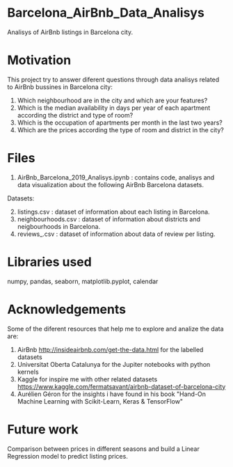 # Barcelona_AirBnb_Data_Analisys

Analisys of AirBnb listings in Barcelona city.

# Motivation

This project try to answer diferent questions through data analisys related to AirBnb bussines in Barcelona city:

1. Which neighbourhood are in the city and which are your features?
2. Which is the median availability in days per year of each apartment according the district and type of room?
3. Which is the occupation of apartments per month in the last two years?
4. Which are the prices according the type of room and district in the city?

# Files

1. AirBnb_Barcelona_2019_Analisys.ipynb : contains code, analisys and data visualization about the following AirBnb Barcelona datasets.

Datasets:

2. listings.csv : dataset of information about each listing in Barcelona.
3. neighbourhoods.csv : dataset of information about districts and neigbourhoods in Barcelona.
4. reviews_.csv : dataset of information about data of review per listing.


# Libraries used

numpy, pandas, seaborn, matplotlib.pyplot, calendar


# Acknowledgements

Some of the diferent resources that help me to explore and analize the data are:

1. AirBnb http://insideairbnb.com/get-the-data.html for the labelled datasets
2. Universitat Oberta Catalunya for the Jupiter notebooks with python kernels
3. Kaggle for inspire me with other related datasets https://www.kaggle.com/fermatsavant/airbnb-dataset-of-barcelona-city
4. Aurélien Géron for the insights i have found in his book "Hand-On Machine Learning with Scikit-Learn, Keras & TensorFlow"

# Future work

Comparison between prices in different seasons and build a Linear Regression model to predict listing prices.
